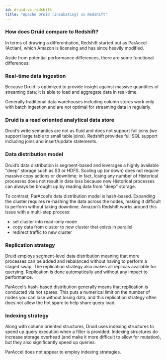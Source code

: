 ```yaml
---
id: druid-vs-redshift
title: "Apache Druid (incubating) vs Redshift"
---
```


<!--
  ~ Licensed to the Apache Software Foundation (ASF) under one
  ~ or more contributor license agreements.  See the NOTICE file
  ~ distributed with this work for additional information
  ~ regarding copyright ownership.  The ASF licenses this file
  ~ to you under the Apache License, Version 2.0 (the
  ~ "License"); you may not use this file except in compliance
  ~ with the License.  You may obtain a copy of the License at
  ~
  ~   http://www.apache.org/licenses/LICENSE-2.0
  ~
  ~ Unless required by applicable law or agreed to in writing,
  ~ software distributed under the License is distributed on an
  ~ "AS IS" BASIS, WITHOUT WARRANTIES OR CONDITIONS OF ANY
  ~ KIND, either express or implied.  See the License for the
  ~ specific language governing permissions and limitations
  ~ under the License.
  -->


### How does Druid compare to Redshift?

In terms of drawing a differentiation, Redshift started out as ParAccel (Actian), which Amazon is licensing and has since heavily modified.

Aside from potential performance differences, there are some functional differences:

### Real-time data ingestion

Because Druid is optimized to provide insight against massive quantities of streaming data; it is able to load and aggregate data in real-time.

Generally traditional data warehouses including column stores work only with batch ingestion and are not optimal for streaming data in regularly.

### Druid is a read oriented analytical data store

Druid’s write semantics are not as fluid and does not support full joins (we support large table to small table joins). Redshift provides full SQL support including joins and insert/update statements.

### Data distribution model

Druid’s data distribution is segment-based and leverages a highly available "deep" storage such as S3 or HDFS. Scaling up (or down) does not require massive copy actions or downtime; in fact, losing any number of Historical processes does not result in data loss because new Historical processes can always be brought up by reading data from "deep" storage.

To contrast, ParAccel’s data distribution model is hash-based. Expanding the cluster requires re-hashing the data across the nodes, making it difficult to perform without taking downtime. Amazon’s Redshift works around this issue with a multi-step process:

* set cluster into read-only mode
* copy data from cluster to new cluster that exists in parallel
* redirect traffic to new cluster

### Replication strategy

Druid employs segment-level data distribution meaning that more processes can be added and rebalanced without having to perform a staged swap. The replication strategy also makes all replicas available for querying. Replication is done automatically and without any impact to performance.

ParAccel’s hash-based distribution generally means that replication is conducted via hot spares. This puts a numerical limit on the number of nodes you can lose without losing data, and this replication strategy often does not allow the hot spare to help share query load.

### Indexing strategy

Along with column oriented structures, Druid uses indexing structures to speed up query execution when a filter is provided. Indexing structures do increase storage overhead (and make it more difficult to allow for mutation), but they also significantly speed up queries.

ParAccel does not appear to employ indexing strategies.
